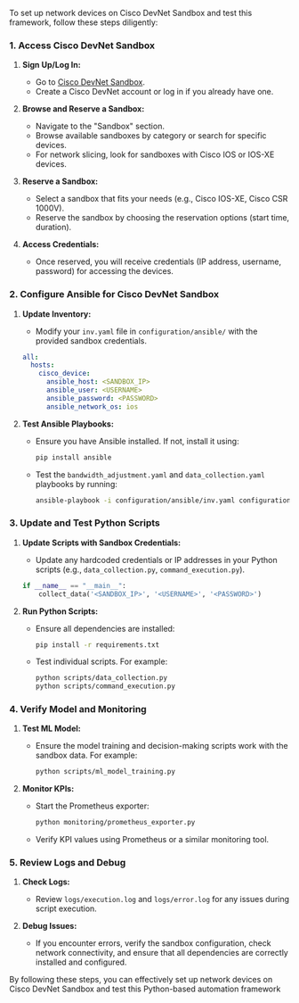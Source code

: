 To set up network devices on Cisco DevNet Sandbox and test this framework, follow these steps diligently:

### 1. **Access Cisco DevNet Sandbox**

1. **Sign Up/Log In:**
   - Go to [Cisco DevNet Sandbox](https://developer.cisco.com/sandbox/).
   - Create a Cisco DevNet account or log in if you already have one.

2. **Browse and Reserve a Sandbox:**
   - Navigate to the "Sandbox" section.
   - Browse available sandboxes by category or search for specific devices.
   - For network slicing, look for sandboxes with Cisco IOS or IOS-XE devices.

3. **Reserve a Sandbox:**
   - Select a sandbox that fits your needs (e.g., Cisco IOS-XE, Cisco CSR 1000V).
   - Reserve the sandbox by choosing the reservation options (start time, duration).

4. **Access Credentials:**
   - Once reserved, you will receive credentials (IP address, username, password) for accessing the devices.

### 2. **Configure Ansible for Cisco DevNet Sandbox**

1. **Update Inventory:**
   - Modify your `inv.yaml` file in `configuration/ansible/` with the provided sandbox credentials.
   ```yaml
   all:
     hosts:
       cisco_device:
         ansible_host: <SANDBOX_IP>
         ansible_user: <USERNAME>
         ansible_password: <PASSWORD>
         ansible_network_os: ios
   ```

2. **Test Ansible Playbooks:**
   - Ensure you have Ansible installed. If not, install it using:
     ```sh
     pip install ansible
     ```
   - Test the `bandwidth_adjustment.yaml` and `data_collection.yaml` playbooks by running:
     ```sh
     ansible-playbook -i configuration/ansible/inv.yaml configuration/ansible/playbooks/data_collection.yaml
     ```

### 3. **Update and Test Python Scripts**

1. **Update Scripts with Sandbox Credentials:**
   - Update any hardcoded credentials or IP addresses in your Python scripts (e.g., `data_collection.py`, `command_execution.py`).
   ```python
   if __name__ == "__main__":
       collect_data('<SANDBOX_IP>', '<USERNAME>', '<PASSWORD>')
   ```

2. **Run Python Scripts:**
   - Ensure all dependencies are installed:
     ```sh
     pip install -r requirements.txt
     ```
   - Test individual scripts. For example:
     ```sh
     python scripts/data_collection.py
     python scripts/command_execution.py
     ```

### 4. **Verify Model and Monitoring**

1. **Test ML Model:**
   - Ensure the model training and decision-making scripts work with the sandbox data. For example:
     ```sh
     python scripts/ml_model_training.py
     ```

2. **Monitor KPIs:**
   - Start the Prometheus exporter:
     ```sh
     python monitoring/prometheus_exporter.py
     ```
   - Verify KPI values using Prometheus or a similar monitoring tool.

### 5. **Review Logs and Debug**

1. **Check Logs:**
   - Review `logs/execution.log` and `logs/error.log` for any issues during script execution.

2. **Debug Issues:**
   - If you encounter errors, verify the sandbox configuration, check network connectivity, and ensure that all dependencies are correctly installed and configured.

By following these steps, you can effectively set up network devices on Cisco DevNet Sandbox and test this Python-based automation framework